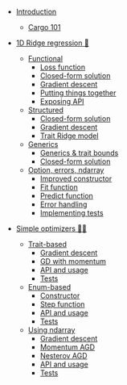 - [Introduction](INTRODUCTION.md)
    - [Cargo 101](CARGO_TUTORIAL.md)

- [1D Ridge regression 🦀](ridge_regression_1d/README.md)
    - [Functional](ridge_regression_1d/functional_std/motivation.md)
        - [Loss function](ridge_regression_1d/functional_std/loss_function.md)
        - [Closed-form solution](ridge_regression_1d/functional_std/closed_form_solution.md)
        - [Gradient descent](ridge_regression_1d/functional_std/gradient_descent.md)
        - [Putting things together](ridge_regression_1d/functional_std/putting_things_together.md)
        - [Exposing API](ridge_regression_1d/functional_std/exposing_api.md)
    - [Structured](ridge_regression_1d/structured_std/motivation.md)
        - [Closed-form solution](ridge_regression_1d/structured_std/closed_form_solution.md)
        - [Gradient descent](ridge_regression_1d/structured_std/gradient_descent.md)
        - [Trait Ridge model](ridge_regression_1d/structured_std/traits.md)
    - [Generics](ridge_regression_1d/generics_std/motivation.md)
        - [Generics & trait bounds](ridge_regression_1d/generics_std/what_are_generics.md)
        - [Closed-form solution](ridge_regression_1d/generics_std/closed_form_solution.md)
    - [Option, errors, ndarray](ridge_regression_1d/structured_ndarray/motivation.md)
        - [Improved constructor](ridge_regression_1d/structured_ndarray/improved_constructor.md)
        - [Fit function](ridge_regression_1d/structured_ndarray/fit_function.md)
        - [Predict function](ridge_regression_1d/structured_ndarray/predict_function.md)
        - [Error handling](ridge_regression_1d/structured_ndarray/error_handling.md)
        - [Implementing tests](ridge_regression_1d/structured_ndarray/tests.md)
- [Simple optimizers 🦀🦀](simple_optimizers/README.md)
    - [Trait-based](simple_optimizers/traits_based_implementation.md)
        - [Gradient descent]()
        - [GD with momentum]()
        - [API and usage]()
        - [Tests]()
    - [Enum-based](simple_optimizers/enum_based_implementation.md)
        - [Constructor]()
        - [Step function]()
        - [API and usage]()
        - [Tests](simple_optimizers/tests.md)
    - [Using ndarray](simple_optimizers/ndarray_based_implementation.md)
        - [Gradient descent]()
        - [Momentum AGD]()
        - [Nesterov AGD]()
        - [API and usage]()
        - [Tests]()
